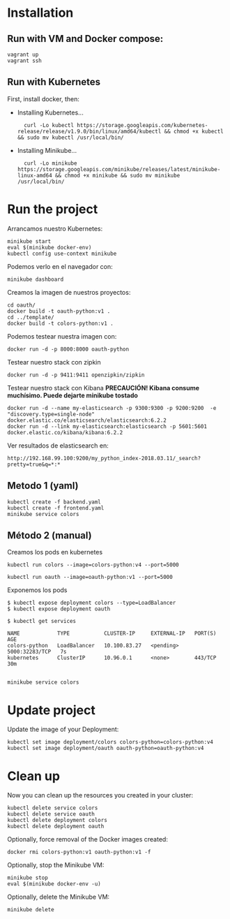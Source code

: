 # Installation

## Run with VM and Docker compose:

    vagrant up
    vagrant ssh

## Run with Kubernetes

First, install docker, then:

* Installing Kubernetes...

        curl -Lo kubectl https://storage.googleapis.com/kubernetes-release/release/v1.9.0/bin/linux/amd64/kubectl && chmod +x kubectl && sudo mv kubectl /usr/local/bin/

* Installing Minikube...

        curl -Lo minikube https://storage.googleapis.com/minikube/releases/latest/minikube-linux-amd64 && chmod +x minikube && sudo mv minikube /usr/local/bin/


# Run the project

Arrancamos nuestro Kubernetes:

    minikube start
    eval $(minikube docker-env)
    kubectl config use-context minikube

Podemos verlo en el navegador con:

    minikube dashboard

Creamos la imagen de nuestros proyectos:

    cd oauth/
    docker build -t oauth-python:v1 .
    cd ../template/
    docker build -t colors-python:v1 .

Podemos testear nuestra imagen con:

    docker run -d -p 8000:8000 oauth-python
    
Testear nuestro stack con zipkin
    
    docker run -d -p 9411:9411 openzipkin/zipkin
    
Testear nuestro stack con Kibana **PRECAUCIÓN! Kibana consume muchísimo. Puede dejarte minikube tostado**

    docker run -d --name my-elasticsearch -p 9300:9300 -p 9200:9200  -e "discovery.type=single-node" docker.elastic.co/elasticsearch/elasticsearch:6.2.2
    docker run -d --link my-elasticsearch:elasticsearch -p 5601:5601 docker.elastic.co/kibana/kibana:6.2.2

Ver resultados de elasticsearch en:
    
    http://192.168.99.100:9200/my_python_index-2018.03.11/_search?pretty=true&q=*:*

## Metodo 1 (yaml)

    kubectl create -f backend.yaml
    kubectl create -f frontend.yaml
    minikube service colors

## Método 2 (manual)

Creamos los pods en kubernetes

    kubectl run colors --image=colors-python:v4 --port=5000
    
    kubectl run oauth --image=oauth-python:v1 --port=5000

Exponemos los pods

    $ kubectl expose deployment colors --type=LoadBalancer
    $ kubectl expose deployment oauth

    $ kubectl get services
    
    NAME            TYPE           CLUSTER-IP     EXTERNAL-IP   PORT(S)          AGE
    colors-python   LoadBalancer   10.100.83.27   <pending>     5000:32283/TCP   7s
    kubernetes      ClusterIP      10.96.0.1      <none>        443/TCP          30m


    minikube service colors


# Update project

Update the image of your Deployment:

    kubectl set image deployment/colors colors-python=colors-python:v4
    kubectl set image deployment/oauth oauth-python=oauth-python:v4
    
    
# Clean up
Now you can clean up the resources you created in your cluster:

    kubectl delete service colors
    kubectl delete service oauth
    kubectl delete deployment colors
    kubectl delete deployment oauth
  
Optionally, force removal of the Docker images created:

    docker rmi colors-python:v1 oauth-python:v1 -f
    
Optionally, stop the Minikube VM:

    minikube stop
    eval $(minikube docker-env -u)
    
Optionally, delete the Minikube VM:

    minikube delete